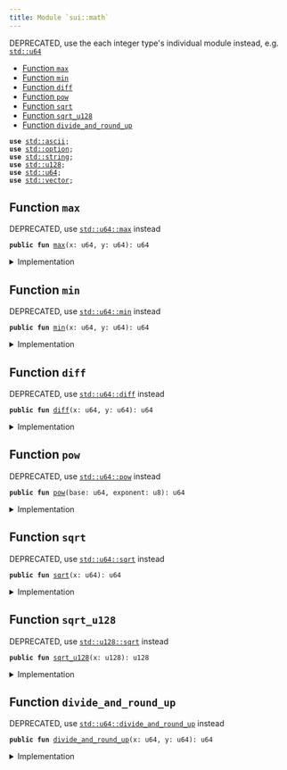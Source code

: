 ```yaml
---
title: Module `sui::math`
---
```


DEPRECATED, use the each integer type's individual module instead, e.g. <code><a href="../../std/u64.md#std_u64">std::u64</a></code>


-  [Function `max`](#sui_math_max)
-  [Function `min`](#sui_math_min)
-  [Function `diff`](#sui_math_diff)
-  [Function `pow`](#sui_math_pow)
-  [Function `sqrt`](#sui_math_sqrt)
-  [Function `sqrt_u128`](#sui_math_sqrt_u128)
-  [Function `divide_and_round_up`](#sui_math_divide_and_round_up)


<pre><code><b>use</b> <a href="../../std/ascii.md#std_ascii">std::ascii</a>;
<b>use</b> <a href="../../std/option.md#std_option">std::option</a>;
<b>use</b> <a href="../../std/string.md#std_string">std::string</a>;
<b>use</b> <a href="../../std/u128.md#std_u128">std::u128</a>;
<b>use</b> <a href="../../std/u64.md#std_u64">std::u64</a>;
<b>use</b> <a href="../../std/vector.md#std_vector">std::vector</a>;
</code></pre>



<a name="sui_math_max"></a>

## Function `max`

DEPRECATED, use <code><a href="../../std/u64.md#std_u64_max">std::u64::max</a></code> instead


<pre><code><b>public</b> <b>fun</b> <a href="../sui/math.md#sui_math_max">max</a>(x: u64, y: u64): u64
</code></pre>



<details>
<summary>Implementation</summary>


<pre><code><b>public</b> <b>fun</b> <a href="../sui/math.md#sui_math_max">max</a>(x: u64, y: u64): u64 {
    x.<a href="../sui/math.md#sui_math_max">max</a>(y)
}
</code></pre>



</details>

<a name="sui_math_min"></a>

## Function `min`

DEPRECATED, use <code><a href="../../std/u64.md#std_u64_min">std::u64::min</a></code> instead


<pre><code><b>public</b> <b>fun</b> <a href="../sui/math.md#sui_math_min">min</a>(x: u64, y: u64): u64
</code></pre>



<details>
<summary>Implementation</summary>


<pre><code><b>public</b> <b>fun</b> <a href="../sui/math.md#sui_math_min">min</a>(x: u64, y: u64): u64 {
    x.<a href="../sui/math.md#sui_math_min">min</a>(y)
}
</code></pre>



</details>

<a name="sui_math_diff"></a>

## Function `diff`

DEPRECATED, use <code><a href="../../std/u64.md#std_u64_diff">std::u64::diff</a></code> instead


<pre><code><b>public</b> <b>fun</b> <a href="../sui/math.md#sui_math_diff">diff</a>(x: u64, y: u64): u64
</code></pre>



<details>
<summary>Implementation</summary>


<pre><code><b>public</b> <b>fun</b> <a href="../sui/math.md#sui_math_diff">diff</a>(x: u64, y: u64): u64 {
    x.<a href="../sui/math.md#sui_math_diff">diff</a>(y)
}
</code></pre>



</details>

<a name="sui_math_pow"></a>

## Function `pow`

DEPRECATED, use <code><a href="../../std/u64.md#std_u64_pow">std::u64::pow</a></code> instead


<pre><code><b>public</b> <b>fun</b> <a href="../sui/math.md#sui_math_pow">pow</a>(base: u64, exponent: u8): u64
</code></pre>



<details>
<summary>Implementation</summary>


<pre><code><b>public</b> <b>fun</b> <a href="../sui/math.md#sui_math_pow">pow</a>(base: u64, exponent: u8): u64 {
    base.<a href="../sui/math.md#sui_math_pow">pow</a>(exponent)
}
</code></pre>



</details>

<a name="sui_math_sqrt"></a>

## Function `sqrt`

DEPRECATED, use <code><a href="../../std/u64.md#std_u64_sqrt">std::u64::sqrt</a></code> instead


<pre><code><b>public</b> <b>fun</b> <a href="../sui/math.md#sui_math_sqrt">sqrt</a>(x: u64): u64
</code></pre>



<details>
<summary>Implementation</summary>


<pre><code><b>public</b> <b>fun</b> <a href="../sui/math.md#sui_math_sqrt">sqrt</a>(x: u64): u64 {
    x.<a href="../sui/math.md#sui_math_sqrt">sqrt</a>()
}
</code></pre>



</details>

<a name="sui_math_sqrt_u128"></a>

## Function `sqrt_u128`

DEPRECATED, use <code><a href="../../std/u128.md#std_u128_sqrt">std::u128::sqrt</a></code> instead


<pre><code><b>public</b> <b>fun</b> <a href="../sui/math.md#sui_math_sqrt_u128">sqrt_u128</a>(x: u128): u128
</code></pre>



<details>
<summary>Implementation</summary>


<pre><code><b>public</b> <b>fun</b> <a href="../sui/math.md#sui_math_sqrt_u128">sqrt_u128</a>(x: u128): u128 {
    x.<a href="../sui/math.md#sui_math_sqrt">sqrt</a>()
}
</code></pre>



</details>

<a name="sui_math_divide_and_round_up"></a>

## Function `divide_and_round_up`

DEPRECATED, use <code><a href="../../std/u64.md#std_u64_divide_and_round_up">std::u64::divide_and_round_up</a></code> instead


<pre><code><b>public</b> <b>fun</b> <a href="../sui/math.md#sui_math_divide_and_round_up">divide_and_round_up</a>(x: u64, y: u64): u64
</code></pre>



<details>
<summary>Implementation</summary>


<pre><code><b>public</b> <b>fun</b> <a href="../sui/math.md#sui_math_divide_and_round_up">divide_and_round_up</a>(x: u64, y: u64): u64 {
    x.<a href="../sui/math.md#sui_math_divide_and_round_up">divide_and_round_up</a>(y)
}
</code></pre>



</details>
